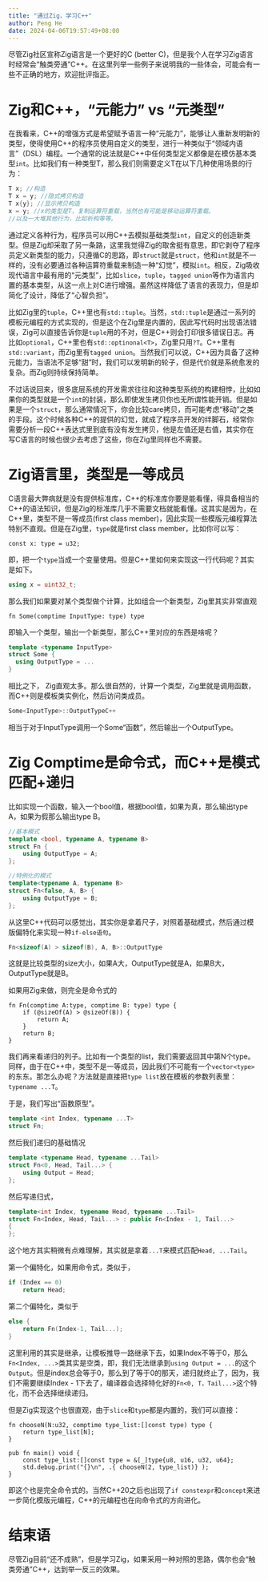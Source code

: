 ```yaml
---
title: "通过Zig，学习C++"
author: Peng He
date: 2024-04-06T19:57:49+08:00
---
```


尽管Zig社区宣称Zig语言是一个更好的C (better C)，但是我个人在学习Zig语言时经常会“触类旁通”C++。在这里列举一些例子来说明我的一些体会，可能会有一些不正确的地方，欢迎批评指正。

# Zig和C++，“元能力” vs “元类型”

在我看来，C++的增强方式是希望赋予语言一种“元能力”，能够让人重新发明新的类型，使得使用C++的程序员使用自定义的类型，进行一种类似于“领域内语言”（DSL）编程。一个通常的说法就是C++中任何类型定义都像是在模仿基本类型`int`。比如我们有一种类型T，那么我们则需要定义T在以下几种使用场景的行为：

```C++
T x; //构造
T x = y; //隐式拷贝构造
T x{y}; //显示拷贝构造
x = y; //x的类型是T，复制运算符重载，当然也有可能是移动运算符重载。
//以及一大堆其他行为，比如析构等等。
```

通过定义各种行为，程序员可以用C++去模拟基础类型`int`，自定义的创造新类型。但是Zig却采取了另一条路，这里我觉得Zig的取舍挺有意思，即它剥夺了程序员定义新类型的能力，只遵循C的思路，即`struct`就是`struct`，他和`int`就是不一样的，没有必要通过各种运算符重载来制造一种“幻觉”，模拟`int`。相反，Zig吸收现代语言中最有用的“元类型”，比如`slice`，`tuple`，`tagged union`等作为语言内置的基本类型，从这一点上对C进行增强。虽然这样降低了语言的表现力，但是却简化了设计，降低了“心智负担”。

比如Zig里的`tuple`，C++里也有`std::tuple`。当然，`std::tuple`是通过一系列的模板元编程的方式实现的，但是这个在Zig里是内置的，因此写代码时出现语法错误，Zig可以直接告诉你是`tuple`用的不对，但是C++则会打印很多错误日志。再比如`optional`，C++里也有`std::optinonal<T>`，Zig里只用`?T`。C++里有`std::variant`，而Zig里有`tagged union`。当然我们可以说，C++因为具备了这种元能力，当语法不足够“甜”时，我们可以发明新的轮子，但是代价就是系统愈发的复杂。而Zig则持续保持简单。

不过话说回来，很多底层系统的开发需求往往和这种类型系统的构建相悖，比如如果你的类型就是一个`int`的封装，那么即使发生拷贝你也无所谓性能开销。但是如果是一个`struct`，那么通常情况下，你会比较care拷贝，而可能考虑“移动”之类的手段。这个时候各种C++的提供的幻觉，就成了程序员开发的绊脚石，经常你需要分析一段C++表达式里到底有没有发生拷贝，他是左值还是右值，其实你在写C语言的时候也很少去考虑了这些，你在Zig里同样也不需要。

# Zig语言里，类型是一等成员

C语言最大弊病就是没有提供标准库，C++的标准库你要是能看懂，得具备相当的C++的语法知识，但是Zig的标准库几乎不需要文档就能看懂。这其实是因为，在C++里，类型不是一等成员(first class member)，因此实现一些模版元编程算法特别不直观。但是在Zig里，`type`就是first class member，比如你可以写：

```zig
const x: type = u32;
```

即，把一个`type`当成一个变量使用。但是C++里如何来实现这一行代码呢？其实是如下。

```C++
using x = uint32_t;
```

那么我们如果要对某个类型做个计算，比如组合一个新类型，Zig里其实非常直观

```Zig
fn Some(comptime InputType: type) type
```

即输入一个类型，输出一个新类型，那么C++里对应的东西是啥呢？

```C++
template <typename InputType>
struct Some {
  using OutputType = ...
}
```

相比之下， Zig直观太多。那么很自然的，计算一个类型，Zig里就是调用函数，而C++则是模板类实例化，然后访问类成员。

```C++
Some<InputType>::OutputTypeC++
```

相当于对于InputType调用一个Some“函数”，然后输出一个OutputType。

# Zig Comptime是命令式，而C++是模式匹配+递归

比如实现一个函数，输入一个bool值，根据bool值，如果为真，那么输出type A，如果为假那么输出type B。

```C++
//基本模式
template <bool, typename A, typename B>
struct Fn {
	using OutputType = A;
};

//特例化的模式
template<typename A, typename B>
struct Fn<false, A, B> {
	using OutputType = B;
};
```

从这里C++代码可以感觉出，其实你是拿着尺子，对照着基础模式，然后通过模版偏特化来实现一种`if-else语句`。

```C++
Fn<sizeof(A) > sizeof(B), A, B>::OutputType
```

这就是比较类型的size大小，如果A大，OutputType就是A，如果B大，OutputType就是B。

如果用Zig来做，则完全是命令式的

```Zig
fn Fn(comptime A:type, comptime B: type) type {
	if (@sizeOf(A) > @sizeOf(B)) {
		return A;
	}
	return B;
}
```

我们再来看递归的列子。比如有一个类型的list，我们需要返回其中第N个type。同样，由于在C++中，类型不是一等成员，因此我们不可能有一个`vector<type>`的东东。那怎么办呢？方法就是直接把`type list`放在模板的参数列表里：`typename ...T`。

于是，我们写出“函数原型”。

```C++
template <int Index, typename ...T>
struct Fn;
```

然后我们递归的基础情况

```C++
template <typename Head, typename ...Tail>
struct Fn<0, Head, Tail...> {
	using Output = Head;
};
```

然后写递归式，

```C++
template<int Index, typename Head, typename ...Tail>
struct Fn<Index, Head, Tail...> : public Fn<Index - 1, Tail...>
{
};
```

这个地方其实稍微有点难理解，其实就是拿着`...T`来模式匹配`Head, ...Tail`。

第一个偏特化，如果用命令式，类似于，

```C++
if (Index == 0)
    return Head;
```

第二个偏特化，类似于

```C++
else {
	return Fn(Index-1, Tail...);
}
```

这里利用的其实是继承，让模板推导一路继承下去，如果Index不等于0，那么`Fn<Index, ...>`类其实是空类，即，我们无法继承到`using Output = ...`的这个`Output`。但是index总会等于0，那么到了等于0的那天，递归就终止了，因为，我们不需要继续Index - 1下去了，编译器会选择特化好的`Fn<0, T，Tail...>`这个特化，而不会选择继续递归。

但是Zig实现这个也很直观，由于`slice`和`type`都是内置的，我们可以直接：

```Zig
fn chooseN(N:u32, comptime type_list:[]const type) type {
    return type_list[N];
}

pub fn main() void {
    const type_list:[]const type = &[_]type{u8, u16, u32, u64};
    std.debug.print("{}\n", .{ chooseN(2, type_list)} );
}
```

即这个也是完全命令式的。当然C++20之后也出现了`if constexpr`和`concept`来进一步简化模版元编程，C++的元编程也在向命令式的方向进化。

# 结束语

尽管Zig目前“还不成熟”，但是学习Zig，如果采用一种对照的思路，偶尔也会“触类旁通”C++，达到举一反三的效果。
